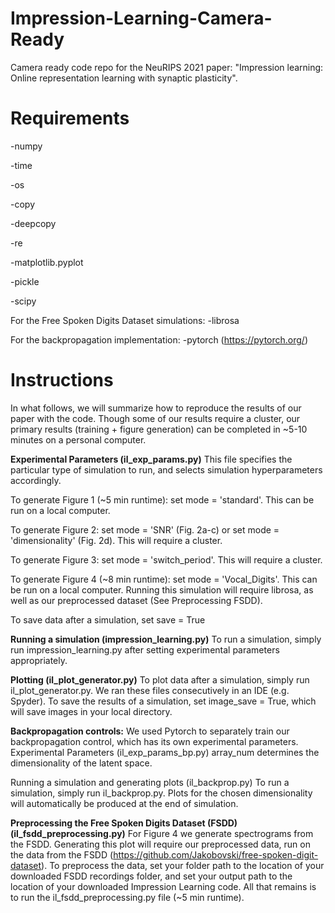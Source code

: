 # Impression-Learning-Camera-Ready
Camera ready code repo for the NeuRIPS 2021 paper: "Impression learning: Online representation learning with synaptic plasticity".


# Requirements

-numpy

-time

-os

-copy

-deepcopy

-re

-matplotlib.pyplot

-pickle

-scipy

For the Free Spoken Digits Dataset simulations:
-librosa

For the backpropagation implementation:
-pytorch (https://pytorch.org/)

# Instructions
In what follows, we will summarize how to reproduce the results of our paper with the code.
Though some of our results require a cluster, our primary results (training + figure generation) can be completed
in ~5-10 minutes on a personal computer.

**Experimental Parameters (il_exp_params.py)**
This file specifies the particular type of simulation to run, and selects simulation hyperparameters accordingly.

To generate Figure 1 (~5 min runtime): set mode = 'standard'. This can be run on a local computer.

To generate Figure 2: set mode = 'SNR' (Fig. 2a-c) or set mode = 'dimensionality' (Fig. 2d). This will require a cluster.

To generate Figure 3: set mode = 'switch_period'. This will require a cluster.

To generate Figure 4 (~8 min runtime): set mode = 'Vocal_Digits'. This can be run on a local computer. Running this simulation will require librosa, as well as our preprocessed dataset (See Preprocessing FSDD).

To save data after a simulation, set save = True

**Running a simulation (impression_learning.py)**
To run a simulation, simply run impression_learning.py after setting experimental parameters appropriately.

**Plotting (il_plot_generator.py)**
To plot data after a simulation, simply run il_plot_generator.py. We ran these files consecutively in an IDE (e.g. Spyder).
To save the results of a simulation, set image_save = True, which will save images in your local directory.


**Backpropagation controls:**
We used Pytorch to separately train our backpropagation control, which has its own experimental parameters.
Experimental Parameters (il_exp_params_bp.py)
array_num determines the dimensionality of the latent space.

Running a simulation and generating plots (il_backprop.py)
To run a simulation, simply run il_backprop.py. Plots for the chosen dimensionality will automatically be produced at the end of simulation.

**Preprocessing the Free Spoken Digits Dataset (FSDD) (il_fsdd_preprocessing.py)**
For Figure 4 we generate spectrograms from the FSDD. Generating this plot will require our preprocessed data, run on the data from the FSDD (https://github.com/Jakobovski/free-spoken-digit-dataset). To preprocess the data, set your folder path to the location of your downloaded FSDD recordings folder, and set your output path to the location of your downloaded Impression Learning code. All that remains is to run the il_fsdd_preprocessing.py file (~5 min runtime).
